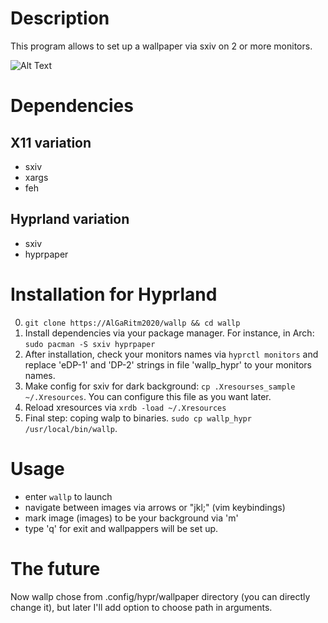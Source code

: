 
# Description
This program allows to set up a wallpaper via sxiv on 2 or more monitors. 


![Alt Text](gif/usage.gif)

# Dependencies 
## X11 variation
- sxiv 
- xargs 
- feh 

## Hyprland variation
- sxiv 
- hyprpaper

# Installation for Hyprland
0. `git clone https://AlGaRitm2020/wallp && cd wallp`
1. Install dependencies via your package manager. For instance, in Arch: `sudo pacman -S sxiv hyprpaper`
2. After installation, check your monitors names via `hyprctl monitors` and replace 'eDP-1' and 'DP-2' strings in file 'wallp_hypr' to your monitors names.  
3. Make config for sxiv for dark background: `cp .Xresourses_sample ~/.Xresources`. You can configure this file as you want later. 
4. Reload xresources via `xrdb -load ~/.Xresources`
5. Final step: coping walp to binaries. `sudo cp wallp_hypr /usr/local/bin/wallp`.

# Usage 
- enter `wallp` to launch
- navigate between images via arrows or "jkl;" (vim keybindings)
- mark image (images) to be your background via 'm'
- type 'q' for exit and wallpappers will be set up.  

# The future 
Now wallp chose from .config/hypr/wallpaper directory (you can directly change it), but later I'll add option to choose path in arguments. 
